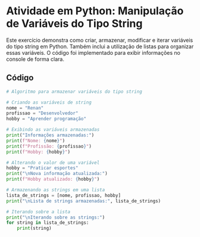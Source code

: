 # Atividade em Python: Manipulação de Variáveis do Tipo String

Este exercício demonstra como criar, armazenar, modificar e iterar variáveis do tipo string em Python. Também inclui a utilização de listas para organizar essas variáveis. O código foi implementado para exibir informações no console de forma clara.

## Código

```python
# Algoritmo para armazenar variáveis do tipo string

# Criando as variáveis de string
nome = "Renan"
profissao = "Desenvolvedor"
hobby = "Aprender programação"

# Exibindo as variáveis armazenadas
print("Informações armazenadas:")
print(f"Nome: {nome}")
print(f"Profissão: {profissao}")
print(f"Hobby: {hobby}")

# Alterando o valor de uma variável
hobby = "Praticar esportes"
print("\nNova informação atualizada:")
print(f"Hobby atualizado: {hobby}")

# Armazenando as strings em uma lista
lista_de_strings = [nome, profissao, hobby]
print("\nLista de strings armazenadas:", lista_de_strings)

# Iterando sobre a lista
print("\nIterando sobre as strings:")
for string in lista_de_strings:
    print(string)
